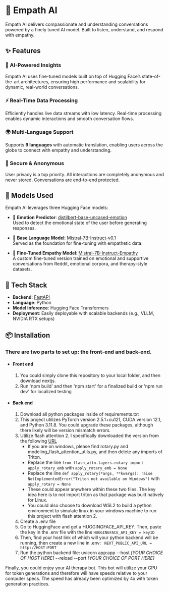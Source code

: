 # 🤖 Empath AI

Empath AI delivers compassionate and understanding conversations powered by a finely tuned AI model. Built to listen, understand, and respond with empathy.

## ✨ Features

### 🧠 AI-Powered Insights
Empath AI uses fine-tuned models built on top of Hugging Face’s state-of-the-art architectures, ensuring high performance and scalability for dynamic, real-world conversations.

### ⚡ Real-Time Data Processing
Efficiently handles live data streams with low latency. Real-time processing enables dynamic interactions and smooth conversation flows.

### 🌍 Multi-Language Support
Supports **9 languages** with automatic translation, enabling users across the globe to connect with empathy and understanding.

### 🔐 Secure & Anonymous
User privacy is a top priority. All interactions are completely anonymous and never stored. Conversations are end-to-end protected.

## 🧩 Models Used

Empath AI leverages three Hugging Face models:

- 🧪 **Emotion Predictor**: [distilbert-base-uncased-emotion](https://huggingface.co/bhadresh-savani/distilbert-base-uncased-emotion)  
  Used to detect the emotional state of the user before generating responses.

- 🔧 **Base Language Model**: [Mistral-7B-Instruct-v0.1](https://huggingface.co/mistralai/Mistral-7B-Instruct-v0.1)  
  Served as the foundation for fine-tuning with empathetic data.

- 💖 **Fine-Tuned Empathy Model**: [Mistral-7B-Instruct-Empathy](https://huggingface.co/briantruefalse/Mistral-7B-Instruct-Empathy)  
  A custom fine-tuned version trained on emotional and supportive conversations from Reddit, emotional corpora, and therapy-style datasets.

## 🚀 Tech Stack

- **Backend**: [FastAPI](https://fastapi.tiangolo.com/)  
- **Language**: Python  
- **Model Inference**: Hugging Face Transformers  
- **Deployment**: Easily deployable with scalable backends (e.g., VLLM, NVIDIA RTX setups)

## 📦 Installation
### There are two parts to set up: the front-end and back-end.
- #### Front end
  1. You could simply clone this repository to your local folder, and then download nextjs.
  2. Run 'npm build' and then 'npm start' for a finalized build or 'npm run dev' for localized testing
- #### Back end
  1. Download all python packages inside of requirements.txt
  2. This project utilizes PyTorch version 2.5.1+cu121, CUDA version 12.1, and Python 3.11.8. You could upgrade these packages, although there likely will be version mismatch errors.
  3. Utilize flash attention 2. I specifically downloaded the version from the following [URL](https://huggingface.co/lldacing/flash-attention-windows-wheel/resolve/main/flash_attn-2.7.0.post2%2Bcu124torch2.5.1cxx11abiFALSE-cp311-cp311-win_amd64.whl)
      - If you are on windows, please find rotary.py and modeling_flash_attention_utils.py, and then delete any imports of Triton.
      - Replace the line ```from flash_attn.layers.rotary import apply_rotary_emb``` with ```apply_rotary_emb = None```
      - Replace the line ```def apply_rotary(*args, **kwargs): raise NotImplementedError("Triton not available on Windows")``` with ```apply_rotary = None```
      - These could appear anywhere within these two files. The key idea here is to not import triton as that package was built natively for Linux.
      - You could also choose to download WSL2 to build a python environment to simulate linux in your windows machine to run this project with flash attention 2.
  4. Create a .env file
  5. Go to HuggingFace and get a HUGGINGFACE_API_KEY. Then, paste the key in the .env file with the line ```HUGGINGFACE_API_KEY = keyID```
  6. Then, find your host link of which will your python backend will be running, then create a new line in .env: ``` NEXT_PUBLIC_API_URL = http://HOST:PORT```
  7. Run the python backend file: uvicorn app:app --host *[YOUR CHOICE OF HOST HERE]* --reload --port *[YOUR CHOICE OF PORT HERE]*

Finally, you could enjoy your AI therapy bot. This bot will utilize your GPU for token generations and therefore will have speeds relative to your computer specs. The speed has already been optimized by 4x with token generation practices.